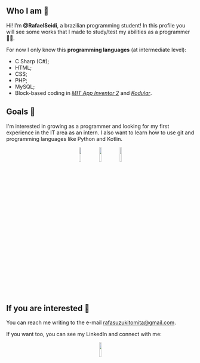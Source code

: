 ## Who I am 🙂
Hi! I’m **@RafaelSeidi**, a brazilian programming student! 
In this profile you will see some works that I made to study/test my abilities as a programmer 👨‍💼. 

For now I only know this **programming languages** (at intermediate level):
- C Sharp (C#);
- HTML;
- CSS;
- PHP;
- MySQL;
- Block-based coding in *[MIT App Inventor 2](https://appinventor.mit.edu/)* and *[Kodular](https://www.kodular.io/)*.

## Goals 🎉
I'm interested in growing as a programmer and looking for my first experience in the IT area as an intern. I also want to learn how to use git and programming languages like Python and Kotlin.
<p align="center">
  <img src="https://user-images.githubusercontent.com/100170190/157071336-9ee0dd8f-3bfd-4107-ad14-17503fc08c34.png" height="10%" width="10%">
  <img src="https://user-images.githubusercontent.com/100170190/157071314-0850a6dd-4aea-47b8-a881-257ceeb50e74.PNG" height="10%" width="10%">
  <img src="https://user-images.githubusercontent.com/100170190/157071324-38d6e201-7912-4797-81fd-6d39a7e38468.jpg" height="10%" width="10%">
</p>
  
## If you are interested 📧
You can reach me writing to the e-mail rafasuzukitomita@gmail.com.

If you want too, you can see my LinkedIn and connect with me:
<div align="center">
  <a href="https://www.linkedin.com/in/rafael-seidi-suzuki-tomita-151872232/"> <img src="https://user-images.githubusercontent.com/100170190/157081740-c7669230-960e-46cf-b5ce-bcda06acb99e.PNG" height="10%" width="10%"> </a>
</div>

